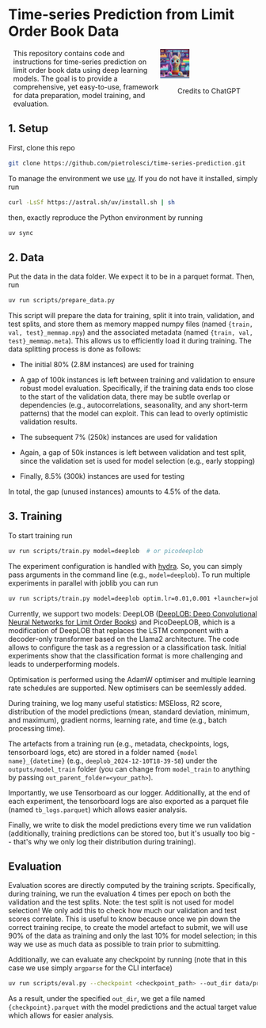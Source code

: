 # Time-series Prediction from Limit Order Book Data


<div style="display: flex;">
    <div style="flex: 50%; padding-left: 10px;">
        This repository contains code and instructions for time-series prediction on limit order book data using deep learning models. The goal is to provide a comprehensive, yet easy-to-use, framework for data preparation, model training, and evaluation.
    </div>
    <div style="flex: 30%;">
        <img src="assets/dalle_image.png" alt="DALL-E generated image" style="width: 30%;">
        <p style="text-align: center;">Credits to ChatGPT</p>
    </div>
</div>

## 1. Setup

First, clone this repo

```bash
git clone https://github.com/pietrolesci/time-series-prediction.git
```

To manage the environment we use [uv](https://docs.astral.sh/uv/getting-started/installation/). If you do not have it installed, simply run

```bash
curl -LsSf https://astral.sh/uv/install.sh | sh
```

then, exactly reproduce the Python environment by running

```bash
uv sync
```



## 2. Data

Put the data in the data folder. We expect it to be in a parquet format. Then, run

```bash
uv run scripts/prepare_data.py
```

This script will prepare the data for training, split it into train, validation, and test splits, and store them as memory mapped numpy files (named `{train, val, test}_memmap.npy`) and the associated metadata (named `{train, val, test}_memmap.meta`). This allows us to efficiently load it during training. The data splitting process is done as follows:

- The initial 80% (2.8M instances) are used for training

- A gap of 100k instances is left between training and validation to ensure robust model evaluation. Specifically, if the training data ends too close to the start of the validation data, there may be subtle overlap or dependencies (e.g., autocorrelations, seasonality, and any short-term patterns) that the model can exploit. This can lead to overly optimistic validation results.

- The subsequent 7% (250k) instances are used for validation

- Again, a gap of 50k instances is left between validation and test split, since the validation set is used for model selection (e.g., early stopping)

- Finally, 8.5% (300k) instances are used for testing

In total, the gap (unused instances) amounts to 4.5% of the data.




## 3. Training

To start training run

```bash
uv run scripts/train.py model=deeplob  # or picodeeplob
```

The experiment configuration is handled with [hydra](https://hydra.cc/). So, you can simply pass arguments in the command line (e.g., `model=deeplob`). To run multiple experiments in parallel with joblib you can run

```bash
uv run scripts/train.py model=deeplob optim.lr=0.01,0.001 +launcher=joblib
```

Currently, we support two models: DeepLOB ([DeepLOB: Deep Convolutional Neural Networks for Limit Order Books](https://arxiv.org/abs/1808.03668)) and PicoDeepLOB, which is a modification of DeepLOB that replaces the LSTM component with a decoder-only transformer based on the Llama2 architecture. The code allows to configure the task as a regression or a classification task. Initial experiments show that the classification format is more challenging and leads to underperforming models.

Optimisation is performed using the AdamW optimiser and multiple learning rate schedules are supported. New optimisers can be seemlessly added.

During training, we log many useful statistics: MSEloss, R2 score, distribution of the model predictions (mean, standard deviation, minimum, and maximum), gradient norms, learning rate, and time (e.g., batch processing time).

The artefacts from a training run (e.g., metadata, checkpoints, logs, tensorboard logs, etc) are stored in a folder named `{model name}_{datetime}` (e.g., `deeplob_2024-12-10T18-39-58`) under the `outputs/model_train` folder (you can change from `model_train` to anything by passing `out_parent_folder=<your_path>`).

Importantly, we use Tensorboard as our logger. Additionallly, at the end of each experiment, the tensorboard logs are also exported as a parquet file (named `tb_logs.parquet`) which allows easier analysis.

Finally, we write to disk the model predictions every time we run validation (additionally, training predictions can be stored too, but it's usually too big -- that's why we only log their distribution during training).




## Evaluation

Evaluation scores are directly computed by the training scripts. Specifically, during training, we run the evaluation 4 times per epoch on both the validation and the test splits. Note: the test split is not used for model selection! We only add this to check how much our validation and test scores correlate. This is useful to know because once we pin down the correct training recipe, to create the model artefact to submit, we will use 90% of the data as training and only the last 10% for model selection; in this way we use as much data as possible to train prior to submitting.

Additionally, we can evaluate any checkpoint by running (note that in this case we use simply `argparse` for the CLI interface)

```bash
uv run scripts/eval.py --checkpoint <checkpoint_path> --out_dir data/predictions
```

As a result, under the specified `out_dir`, we get a file named `{checkpoint}.parquet` with the model predictions and the actual target value which allows for easier analysis. 



